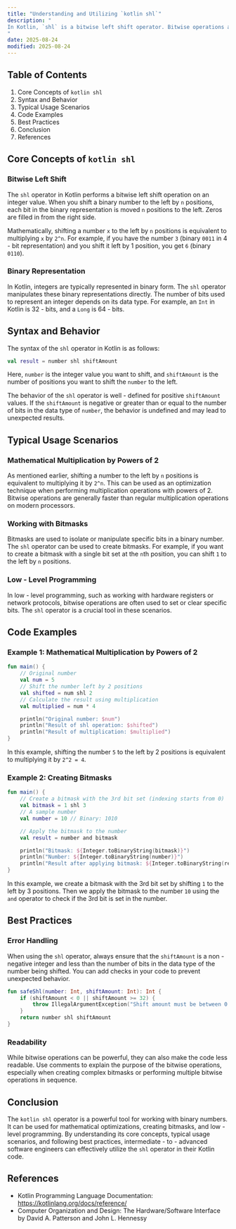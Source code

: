 ```yaml
---
title: "Understanding and Utilizing `kotlin shl`"
description: "
In Kotlin, `shl` is a bitwise left shift operator. Bitwise operations are fundamental in programming, especially when dealing with low - level programming, optimizing code, or working with data representation at the bit level. The `shl` operator allows developers to shift the binary representation of an integer to the left by a specified number of positions. This blog post aims to provide an in - depth understanding of the `kotlin shl` operator, including its core concepts, typical usage scenarios, and best practices.
"
date: 2025-08-24
modified: 2025-08-24
---
```


## Table of Contents
1. Core Concepts of `kotlin shl`
2. Syntax and Behavior
3. Typical Usage Scenarios
4. Code Examples
5. Best Practices
6. Conclusion
7. References

## Core Concepts of `kotlin shl`
### Bitwise Left Shift
The `shl` operator in Kotlin performs a bitwise left shift operation on an integer value. When you shift a binary number to the left by `n` positions, each bit in the binary representation is moved `n` positions to the left. Zeros are filled in from the right side.

Mathematically, shifting a number `x` to the left by `n` positions is equivalent to multiplying `x` by `2^n`. For example, if you have the number `3` (binary `0011` in 4 - bit representation) and you shift it left by 1 position, you get `6` (binary `0110`).

### Binary Representation
In Kotlin, integers are typically represented in binary form. The `shl` operator manipulates these binary representations directly. The number of bits used to represent an integer depends on its data type. For example, an `Int` in Kotlin is 32 - bits, and a `Long` is 64 - bits.

## Syntax and Behavior
The syntax of the `shl` operator in Kotlin is as follows:
```kotlin
val result = number shl shiftAmount
```
Here, `number` is the integer value you want to shift, and `shiftAmount` is the number of positions you want to shift the `number` to the left.

The behavior of the `shl` operator is well - defined for positive `shiftAmount` values. If the `shiftAmount` is negative or greater than or equal to the number of bits in the data type of `number`, the behavior is undefined and may lead to unexpected results.

## Typical Usage Scenarios
### Mathematical Multiplication by Powers of 2
As mentioned earlier, shifting a number to the left by `n` positions is equivalent to multiplying it by `2^n`. This can be used as an optimization technique when performing multiplication operations with powers of 2. Bitwise operations are generally faster than regular multiplication operations on modern processors.

### Working with Bitmasks
Bitmasks are used to isolate or manipulate specific bits in a binary number. The `shl` operator can be used to create bitmasks. For example, if you want to create a bitmask with a single bit set at the `n`th position, you can shift `1` to the left by `n` positions.

### Low - Level Programming
In low - level programming, such as working with hardware registers or network protocols, bitwise operations are often used to set or clear specific bits. The `shl` operator is a crucial tool in these scenarios.

## Code Examples

### Example 1: Mathematical Multiplication by Powers of 2
```kotlin
fun main() {
    // Original number
    val num = 5
    // Shift the number left by 2 positions
    val shifted = num shl 2
    // Calculate the result using multiplication
    val multiplied = num * 4

    println("Original number: $num")
    println("Result of shl operation: $shifted")
    println("Result of multiplication: $multiplied")
}
```
In this example, shifting the number `5` to the left by 2 positions is equivalent to multiplying it by `2^2 = 4`.

### Example 2: Creating Bitmasks
```kotlin
fun main() {
    // Create a bitmask with the 3rd bit set (indexing starts from 0)
    val bitmask = 1 shl 3
    // A sample number
    val number = 10 // Binary: 1010

    // Apply the bitmask to the number
    val result = number and bitmask

    println("Bitmask: ${Integer.toBinaryString(bitmask)}")
    println("Number: ${Integer.toBinaryString(number)}")
    println("Result after applying bitmask: ${Integer.toBinaryString(result)}")
}
```
In this example, we create a bitmask with the 3rd bit set by shifting `1` to the left by 3 positions. Then we apply the bitmask to the number `10` using the `and` operator to check if the 3rd bit is set in the number.

## Best Practices
### Error Handling
When using the `shl` operator, always ensure that the `shiftAmount` is a non - negative integer and less than the number of bits in the data type of the number being shifted. You can add checks in your code to prevent unexpected behavior.

```kotlin
fun safeShl(number: Int, shiftAmount: Int): Int {
    if (shiftAmount < 0 || shiftAmount >= 32) {
        throw IllegalArgumentException("Shift amount must be between 0 and 31 for Int type")
    }
    return number shl shiftAmount
}
```

### Readability
While bitwise operations can be powerful, they can also make the code less readable. Use comments to explain the purpose of the bitwise operations, especially when creating complex bitmasks or performing multiple bitwise operations in sequence.

## Conclusion
The `kotlin shl` operator is a powerful tool for working with binary numbers. It can be used for mathematical optimizations, creating bitmasks, and low - level programming. By understanding its core concepts, typical usage scenarios, and following best practices, intermediate - to - advanced software engineers can effectively utilize the `shl` operator in their Kotlin code.

## References
- Kotlin Programming Language Documentation: https://kotlinlang.org/docs/reference/
- Computer Organization and Design: The Hardware/Software Interface by David A. Patterson and John L. Hennessy